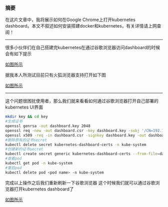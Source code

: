### 摘要
在这片文章中，我将展示如何在Google Chrome上打开kubernetes dashboard。本文不叙述如何安装搭建docker和kubernetes，有关详情请上网查阅！
***
很多小伙伴们在自己搭建完kubernetes在通过谷歌浏览器访问dashboard的时候会有如下提示

[如图所示](https://i.loli.net/2020/02/13/adOMb6TB7rLWNhQ.png)

据我本人所测试目前只有火狐浏览器支持打开如下图

[如图所示](https://i.loli.net/2020/02/13/hVyP4c3IMil1FHU.png)
***
这个问题很困扰使用者，那么我们就来看看如何通过谷歌浏览器打开自己部署的kubernetes UI界面
```sh
mkdir key && cd key
#生成证书
openssl genrsa -out dashboard.key 2048 
openssl req -new -out dashboard.csr -key dashboard.key -subj '/CN=192.168.246.200'
openssl x509 -req -in dashboard.csr -signkey dashboard.key -out dashboard.crt 
#删除原有的证书secret
kubectl delete secret kubernetes-dashboard-certs -n kube-system
#创建新的证书secret
kubectl create secret generic kubernetes-dashboard-certs --from-file=dashboard.key --from-file=dashboard.crt -n kube-system
#查看pod
kubectl get pod -n kube-system
#重启pod
kubectl delete pod <pod name> -n kube-system
```
完成以上操作之后我们重新刷新一下谷歌浏览器
这个时候我们就可以通过谷歌浏览器打开kubernetes dashboard了

[如图所示](https://i.loli.net/2020/02/13/3e2QdWxfR5wsBTJ.png)




